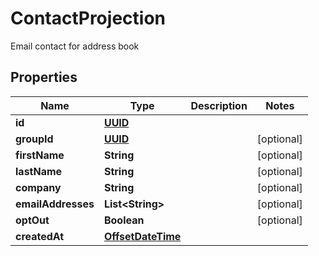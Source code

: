 

# ContactProjection

Email contact for address book
## Properties

Name | Type | Description | Notes
------------ | ------------- | ------------- | -------------
**id** | [**UUID**](UUID) |  | 
**groupId** | [**UUID**](UUID) |  |  [optional]
**firstName** | **String** |  |  [optional]
**lastName** | **String** |  |  [optional]
**company** | **String** |  |  [optional]
**emailAddresses** | **List&lt;String&gt;** |  |  [optional]
**optOut** | **Boolean** |  |  [optional]
**createdAt** | [**OffsetDateTime**](OffsetDateTime) |  | 



